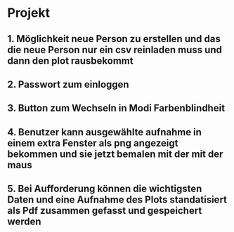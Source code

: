 # Projekt
## 1. Möglichkeit neue Person zu erstellen und das die neue Person nur ein csv reinladen muss und dann den plot rausbekommt
## 2. Passwort zum einloggen
## 3. Button zum Wechseln in Modi Farbenblindheit
## 4. Benutzer kann ausgewählte aufnahme in einem extra Fenster als png angezeigt bekommen und sie jetzt bemalen mit der mit der maus
## 5. Bei Aufforderung können die wichtigsten Daten und eine Aufnahme des Plots standatisiert als Pdf zusammen gefasst und gespeichert werden
